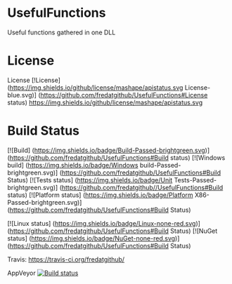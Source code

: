 # UsefulFunctions
Useful functions gathered in one DLL

# License
License [!License] (https://img.shields.io/github/license/mashape/apistatus.svg License-blue.svg)]
(https://github.com/fredatgithub/UsefulFunctions#License status)
https://img.shields.io/github/license/mashape/apistatus.svg 

# Build Status
[![Build] (https://img.shields.io/badge/Build-Passed-brightgreen.svg)] (https://github.com/fredatgithub/UsefulFunctions#Build status)
[![Windows build] (https://img.shields.io/badge/Windows build-Passed-brightgreen.svg)] (https://github.com/fredatgithub/UsefulFunctions#Build Status)
[![Tests status] (https://img.shields.io/badge/Unit Tests-Passed-brightgreen.svg)] (https://github.com/fredatgithub//UsefulFunctions#Build status)
[![Platform status] (https://img.shields.io/badge/Platform X86-Passed-brightgreen.svg)] (https://github.com/fredatgithub/UsefulFunctions#Build Status)

[![Linux status] (https://img.shields.io/badge/Linux-none-red.svg)] (https://github.com/fredatgithub/UsefulFunctions#Build Status)
[![NuGet status] (https://img.shields.io/badge/NuGet-none-red.svg)] (https://github.com/fredatgithub/UsefulFunctions#Build Status)

Travis: https://travis-ci.org/fredatgithub/

AppVeyor [![Build status](https://ci.appveyor.com/api/projects/status/i3378pd0rkx7cfliuenfvsyo/branch/master?svg=true)](https://ci.appveyor.com/project/fredatgithub/usefulfunctions/branch/master) 
